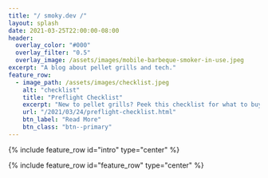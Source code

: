 ```yaml
---
title: "/ smoky.dev /"
layout: splash
date: 2021-03-25T22:00:00-08:00
header:
  overlay_color: "#000"
  overlay_filter: "0.5"
  overlay_image: /assets/images/mobile-barbeque-smoker-in-use.jpeg
excerpt: "A blog about pellet grills and tech."
feature_row:
  - image_path: /assets/images/checklist.jpeg
    alt: "checklist"
    title: "Preflight Checklist"
    excerpt: "New to pellet grills? Peek this checklist for what to buy before your first cook"
    url: "/2021/03/24/preflight-checklist.html"
    btn_label: "Read More"
    btn_class: "btn--primary"
---
```


{% include feature_row id="intro" type="center" %}

{% include feature_row id="feature_row" type="center" %}
